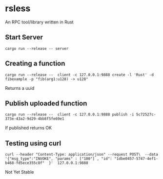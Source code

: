 # rsless
An RPC tool/library written in Rust

## Start Server
`
cargo run --release -- server
`

## Creating a function
`
cargo run --release --  client -c 127.0.0.1:9888 create -l 'Rust' -d fibexample -p "fib(arg1:u128) -> u128"
`

Returns a uuid

## Publish uploaded function
`
cargo run --release --  client -c 127.0.0.1:9888 publish -i 5c72527c-373e-43a2-9d29-4bb8f5fe69e1
`

If published returns OK

## Testing using curl
`
curl --header "Content-Type: application/json" --request POST\  --data '{"msg_type":"INVOKE", "params" : ["100"] , "id": "1dbe0457-5747-4ef1-b468-fd5ece355c8f"  }'  127.0.0.1:9888
`


Not Yet Stable
